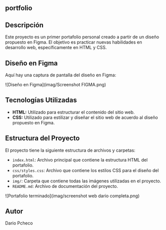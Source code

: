 ## portfolio

## Descripción

Este proyecto es un primer portafolio personal creado a partir de un diseño propuesto en Figma. El objetivo es practicar nuevas habilidades en desarrollo web, específicamente en HTML y CSS.

## Diseño en Figma

Aquí hay una captura de pantalla del diseño en Figma:

![Diseño en Figma](imag/Screenshot FIGMA.png)

## Tecnologías Utilizadas

- **HTML:** Utilizado para estructurar el contenido del sitio web.
- **CSS:** Utilizado para estilizar y diseñar el sitio web de acuerdo al diseño propuesto en Figma.

## Estructura del Proyecto

El proyecto tiene la siguiente estructura de archivos y carpetas:

- `index.html`: Archivo principal que contiene la estructura HTML del portafolio.
- `css/styles.css`: Archivo que contiene los estilos CSS para el diseño del portafolio.
- `img/`: Carpeta que contiene todas las imágenes utilizadas en el proyecto.
- `README.md`: Archivo de documentación del proyecto.

![Portafolio terminado](imag/screenshot web dario completa.png)

## Autor

Dario Pcheco
